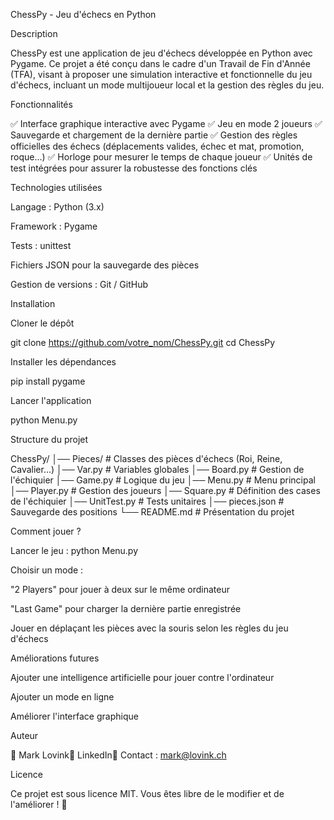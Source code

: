ChessPy - Jeu d'échecs en Python

Description

ChessPy est une application de jeu d'échecs développée en Python avec Pygame. Ce projet a été conçu dans le cadre d'un Travail de Fin d'Année (TFA), visant à proposer une simulation interactive et fonctionnelle du jeu d'échecs, incluant un mode multijoueur local et la gestion des règles du jeu.

Fonctionnalités

✅ Interface graphique interactive avec Pygame
✅ Jeu en mode 2 joueurs
✅ Sauvegarde et chargement de la dernière partie
✅ Gestion des règles officielles des échecs (déplacements valides, échec et mat, promotion, roque...)
✅ Horloge pour mesurer le temps de chaque joueur
✅ Unités de test intégrées pour assurer la robustesse des fonctions clés

Technologies utilisées

Langage : Python (3.x)

Framework : Pygame

Tests : unittest

Fichiers JSON pour la sauvegarde des pièces

Gestion de versions : Git / GitHub

Installation

Cloner le dépôt

git clone https://github.com/votre_nom/ChessPy.git
cd ChessPy

Installer les dépendances

pip install pygame

Lancer l'application

python Menu.py

Structure du projet

ChessPy/
│── Pieces/            # Classes des pièces d'échecs (Roi, Reine, Cavalier...)
│── Var.py             # Variables globales
│── Board.py           # Gestion de l'échiquier
│── Game.py            # Logique du jeu
│── Menu.py            # Menu principal
│── Player.py          # Gestion des joueurs
│── Square.py          # Définition des cases de l'échiquier
│── UnitTest.py        # Tests unitaires
│── pieces.json        # Sauvegarde des positions
└── README.md          # Présentation du projet

Comment jouer ?

Lancer le jeu : python Menu.py

Choisir un mode :

"2 Players" pour jouer à deux sur le même ordinateur

"Last Game" pour charger la dernière partie enregistrée

Jouer en déplaçant les pièces avec la souris selon les règles du jeu d'échecs

Améliorations futures

Ajouter une intelligence artificielle pour jouer contre l'ordinateur

Ajouter un mode en ligne

Améliorer l'interface graphique

Auteur

📌 Mark Lovink🔗 LinkedIn📩 Contact : mark@lovink.ch

Licence

Ce projet est sous licence MIT. Vous êtes libre de le modifier et de l'améliorer ! 🎉
